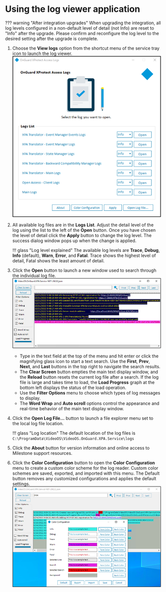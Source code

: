 # Using the log viewer application

??? warning "After integration upgrades"
    When upgrading the integration, all log levels configured in a non-default level of detail (not Info) are reset to "Info" after the upgrade. Please confirm and reconfigure the log level to the desired setting after the upgrade is complete.

1. Choose the **View logs** option from the shortcut menu of the service tray icon to launch the log viewer.</br>
    ![LogMenu](img/CXAL.LogGui.png)
2. All available log files are in the **Logs List**. Adjust the detail level of the log using the list to the left of the **Open** button. Once you have chosen the level of detail click the **Apply** button to change the log level. The success dialog window pops up when the change is applied.</br>

    !!! glass "Log level explained"
        The available log levels are **Trace**, **Debug**, **Info** (default), **Warn**, **Error**, and **Fatal**. Trace shows the highest level of detail, Fatal shows the least amount of detail.

3. Click the **Open** button to launch a new window used to search through the individual log file.</br>
    ![LogFileGUI](img/LogReaderGUI.png)
    + Type in the text field at the top of the menu and hit enter or click the magnifying glass icon to start a text search. Use the **First**, **Prev**, **Next**, and **Last** buttons in the top right to navigate the search results.
    + The **Clear Screen** button empties the main text display window, and the **Reload** button resets the current log file after a search. If the log file is large and takes time to load, the **Load Progress** graph at the bottom left displays the status of the load operation.
    + Use the **Filter Options** menu to choose which types of log messages to display.
    + The **Word Wrap** and **Auto scroll** options control the appearance and real-time behavior of the main text display window.
4. Click the **Open Log File...** button to launch a file explorer menu set to the local log file location.</br>
    
    !!! glass "Log location"
        The default location of the log files is ```C:\ProgramData\VideoOS\VideoOS.OnGuard.XPA.Service\logs```

5. Click the **About** button for version information and online access to Milestone support resources.
6. Click the **Color Configuration** button to open the **Color Configuration** menu to create a custom color scheme for the log reader. Custom color schemes are saved, exported, and imported with this menu. The Default button removes any customized configurations and applies the default settings.</br>
    ![LogColors](img/CXAL_LogColor.png)